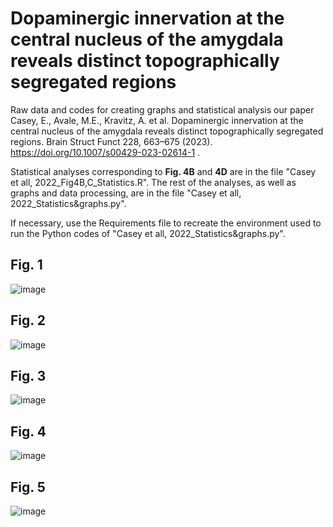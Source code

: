 # Dopaminergic innervation at the central nucleus of the amygdala reveals distinct topographically segregated regions
Raw data and codes for creating graphs and statistical analysis our paper Casey, E., Avale, M.E., Kravitz, A. et al. Dopaminergic innervation at the central nucleus of the amygdala reveals distinct topographically segregated regions. Brain Struct Funct 228, 663–675 (2023). https://doi.org/10.1007/s00429-023-02614-1 . 
 
 
Statistical analyses corresponding to **Fig. 4B** and **4D** are in the file "Casey et all, 2022_Fig4B,C_Statistics.R". The rest of the analyses, as well as graphs and data processing, are in the file "Casey et all, 2022_Statistics&graphs.py".


If necessary, use the Requirements file to recreate the environment used to run the Python codes of "Casey et all, 2022_Statistics&graphs.py".


## Fig. 1 
![image](https://user-images.githubusercontent.com/92745842/221949128-ecf04be2-8d75-4d0f-94e6-b2fef53de783.png)
 
  
## Fig. 2 
![image](https://user-images.githubusercontent.com/92745842/221949547-cbb47088-859a-4130-a596-8c742b74eabb.png)
 
  
## Fig. 3 
![image](https://user-images.githubusercontent.com/92745842/221949671-17ee5523-657f-41c4-8fcc-cc66bb21f34c.png)
 

##  Fig. 4 
![image](https://user-images.githubusercontent.com/92745842/221950063-32074055-b776-405d-9de5-e33cfd9dd822.png)
 
  
## Fig. 5 
![image](https://user-images.githubusercontent.com/92745842/221950241-0257ab53-32a1-4583-9f18-f13b8b5e0d8f.png)


